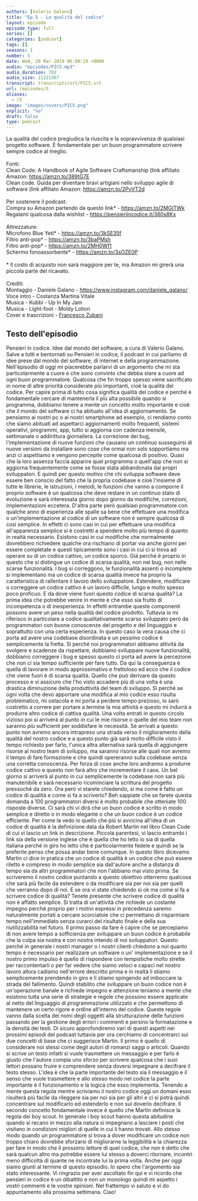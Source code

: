 ```yaml
---
authors: [Valerio Galano]
title: "Ep.5 - La qualità del codice"
layout: episode
episode_type: full
series: []
categories: [podcast]
tags: []
seasons: 1
number: 5
date: Wed, 20 Mar 2019 06:00:19 +0000
audio: "episodes/PIC5.mp3"
audio_duration: 702
audio_size: 11221367
transcript: transcripts/srt/PIC5.srt
url: /episodes/5
aliases: 
  - /5
image: "images/covers/PIC5.png"
explicit: "no"
draft: false
type: podcast
---
```

La qualità del codice pregiudica la riuscita e la sopravvivenza di qualsiasi progetto software. È fondamentale per un buon programmatore scrivere sempre codice al meglio.<br /><br />Fonti:<br />Clean Code: A Handbook of Agile Software Craftsmanship (link affiliato Amazon: <a href="https://amzn.to/389tG7E" rel="noopener">https://amzn.to/389tG7E</a><br />Clean code. Guida per diventare bravi artigiani nello sviluppo agile di software (link affiliato Amazon: <a href="https://amzn.to/2PvVT2d" rel="noopener">https://amzn.to/2PvVT2d</a>  <br /><br />Per sostenere il podcast:<br />Compra su Amazon partendo da questo link* - <a href="https://amzn.to/2MGITWk" rel="noopener">https://amzn.to/2MGITWk</a>  <br />Regalami qualcosa dalla wishlist - <a href="https://pensieriincodice.it/360s8Kx" rel="noopener">https://pensieriincodice.it/360s8Kx</a><br /><br />Attrezzature:<br />Microfono Blue Yeti* - <a href="https://amzn.to/3kSE35f" rel="noopener">https://amzn.to/3kSE35f</a>  <br />Filtro anti-pop* - <a href="https://amzn.to/3baPMsh" rel="noopener">https://amzn.to/3baPMsh</a>  <br />Filtro anti-pop* - <a href="https://amzn.to/2MH0Wf1" rel="noopener">https://amzn.to/2MH0Wf1</a>  <br />Schermo fonoassorbente* - <a href="https://amzn.to/3sOZE0P" rel="noopener">https://amzn.to/3sOZE0P</a>  <br /><br />* Il costo di acquisto non sarà maggiore per te, ma Amazon mi girerà una piccola parte del ricavato. <br /><br />Crediti:<br />Montaggio - Daniele Galano - <a href="https://www.instagram.com/daniele_galano/" rel="noopener">https://www.instagram.com/daniele_galano/</a> <br />Voce intro - Costanza Martina Vitale<br />Musica - Kubbi - Up In My Jam<br />Musica - Light-foot - Moldy Lotion<br />Cover e trascrizioni - <a href="https://it.linkedin.com/in/francesco-zubani-5957081a6" rel="noopener">Francesco Zubani</a>

<!-- more -->

## Testo dell'episodio

Pensieri in codice. Idee dal mondo del software, a cura di Valerio Galano.
Salve a tutti e bentornati su Pensieri in codice, il podcast in cui parliamo di idee
prese dal mondo del software, di internet e della programmazione. Nell'episodio di oggi
mi piacerebbe parlarvi di un argomento che mi sta particolarmente a cuore e che sono convinto
che debba stare a cuore ad ogni buon programmatore. Qualcosa che fin troppo spesso viene sacrificato
in nome di altre priorità considerate più importanti, cioè la qualità del codice.
Per capire prima di tutto cosa significa qualità del codice e perché è fondamentale cercare di
mantenerla il più alta possibile quando si programma, dobbiamo tenere a mente un concetto
molto importante e cioè che il mondo del software ci ha abituato all'idea di aggiornamento. Se
pensiamo ai nostri pc o ai nostri smartphone ad esempio, ci rendiamo conto che siamo abituati
ad aspettarci aggiornamenti molto frequenti, sistemi operativi, programmi, app, tutto si
aggiorna con cadenza mensile, settimanale o addirittura giornaliera. La correzione dei bug,
l'implementazione di nuove funzioni che causano un continuo susseguirsi di nuove versioni da
installare sono cose che ormai non solo sopportiamo ma anzi ci aspettiamo e vengono percepite come
qualcosa di positivo. Quasi che la loro assenza faccia apparire quel programma o quell'app che
non si aggiorna frequentemente come se fosse stata abbandonata dai propri sviluppatori. E
quindi per questo motivo che chi sviluppa software deve essere ben conscio del fatto che la propria
codebase e cioè l'insieme di tutte le librerie, le istruzioni, i metodi, le funzioni che vanno a
comporre il proprio software è un qualcosa che deve restare in un continuo stato di evoluzione
e sarà interessata giorno dopo giorno da modifiche, correzioni, implementazioni eccetera. D'altra
parte però qualsiasi programmatore con qualche anno di esperienza alle spalle sa bene che effettuare
una modifica o un'implementazione al codice di un software non è sempre qualcosa di così semplice.
In effetti ci sono casi in cui per effettuare una modifica all'apparenza semplice si è costretti
a spendere molto più tempo di quanto in realtà necessario. Esistono casi in cui modifiche che
normalmente dovrebbero richiedere qualche ora rischiano di portar via anche giorni per essere
completate e questi tipicamente sono i casi in cui ci si trova ad operare su di un codice cattivo,
un codice sporco. Già perché è proprio in questo che si distingue un codice di scarsa qualità, non
nei bug, non nelle scarse funzionalità. I bug si correggono, le funzionalità assenti o incomplete
si implementano ma un codice di scarsa qualità invece ha proprio la caratteristica di rallentare
il lavoro dello sviluppatore. Estendere, modificare o correggere un codice cattivo è un lavoro difficile,
lungo e molto spesso poco proficuo. E da dove viene fuori questo codice di scarsa qualità?
La prima idea che potrebbe venire in mente è che esso sia frutto di incompetenza o di inesperienza.
In effetti entrambe queste componenti possono avere un peso nella qualità del codice prodotto.
Tuttavia io mi riferisco in particolare a codice qualitativamente scarso sviluppato però da
programmatori con buone conoscenze del progetto e del linguaggio e soprattutto con una certa
esperienza. In questo caso la vera causa che ci porta ad avere una codebase disordinata e un
pessimo codice è semplicemente la fretta. Sì perché noi programmatori abbiamo attività da
svolgere e scadenze da rispettare, dobbiamo sviluppare nuove funzionalità, dobbiamo
correggere i bug e spesso questo ci porta ad avere la percezione che non ci sia tempo
sufficiente per fare tutto. Da qui la conseguenza è quella di lavorare in modo approssimativo e
frettoloso ed ecco che il codice che viene fuori è di scarsa qualità. Quello che può derivare da
questo processo e vi assicuro che l'ho visto accadere più di una volta è una drastica diminuzione
della produttività del team di sviluppo. Sì perché se ogni volta che devo apportare una
modifica al mio codice esso risulta problematico, mi ostacola e mi porta a perdere tempo prezioso,
io sarò costretto a correre per portare a termine la mia attività e questo mi indurrà a produrre
altro codice di cattiva qualità. Una volta entrati in questo circolo vizioso poi si arriverà al punto
in cui le mie risorse o quelle del mio team non saranno più sufficienti per soddisfare le
necessità. Se arrivati a questo punto non avremo ancora intrapreso una strada verso il miglioramento
della qualità del nostro codice e a questo punto già sarà molto difficile visto il tempo richiesto
per farlo, l'unica altra alternativa sarà quella di aggiungere risorse al nostro team di sviluppo,
ma saranno risorse alle quali non avremo il tempo di fare formazione e che quindi opereranno
sulla codebase senza una corretta conoscenza. Per forza di cose anche loro andranno a produrre
codice cattivo e questo non farà altro che incrementare il caos. Un bel giorno si arriverà
al punto in cui semplicemente la codebase non sarà più manutenibile e sarà necessario ricominciare la
scrittura del progetto pressoché da zero. Ora però vi starete chiedendo, sì ma come è fatto un
codice di qualità e come si fa a scriverlo? Beh sappiate che se farete questa domanda a 100
programmatori diversi è molto probabile che otteniate 100 risposte diverse. Ci sarà chi vi
dirà che un buon codice è scritto in modo semplice e diretto o in modo elegante o che un buon codice
è un codice efficiente. Per come la vedo io quello che più si avvicina all'idea di un codice di
qualità è la definizione data da Robert Martin nel libro Clean Code di cui vi lascio un link in
descrizione. Piccola parentesi, vi lascio entrambi i link sia della versione inglese che è quella che
ho letto io sia di quella italiana perché in giro ho letto che è particolarmente fedele e quindi se
la preferite penso che possa andar bene comunque. In questo libro dicevamo Martin ci dice in pratica
che un codice di qualità è un codice che può essere riletto e compreso in modo semplice sia
dall'autore anche a distanza di tempo sia da altri programmatori che non l'abbiano mai visto prima.
Se scriveremo il nostro codice puntando a questo obiettivo otterremo qualcosa che sarà più facile
da estendere o da modificare sia per noi sia per quelli che verranno dopo di noi. E se ora vi
state chiedendo sì ok ma come si fa a scrivere codice di qualità? Tenete presente che scrivere
codice di qualità non è affatto semplice. Si tratta di un'attività che richiede un costante
impegno perché proprio per i motivi espressi in precedenza saremo naturalmente portati a
cercare scorciatoie che ci permettano di risparmiare tempo nell'immediato senza curarci
del risultato finale e della sua riutilizzabilità nel futuro. Il primo passo da fare è capire che
se percepiamo di non avere tempo a sofficienza per sviluppare un buon codice è probabile che la colpa
sia nostra e con nostra intendo di noi sviluppatori. Questo perché in generale i nostri manager o i
nostri clienti chiedono a noi quanto tempo è necessario per realizzare un software o un'
implementazione e se il nostro primo impulso è quello di rispondere con tempistiche molto strette
per raccontentarli o per far vedere che siamo veloci e capaci nel nostro lavoro allora cadiamo
nell'errore descritto prima e in realtà li stiamo semplicemente prendendo in giro e li stiamo
spingendo ad imboccare la strada del fallimento. Quindi stabilito che sviluppare un buon codice
non è un'operazione banale e richiede impegno e attenzione teniamo a mente che esistono tutta
una serie di strategie e regole che possono essere applicate al netto del linguaggio di
programmazione utilizzato e che permettono di mantenere un certo rigore e ordine all'interno
del codice. Queste regole vanno dalla scelta dei nomi degli oggetti alla strutturazione delle
funzioni passando per la gestione degli errori i commenti e persino la formatazione e la densità
dei testi. Di sicuro approfondiremo vari di questi aspetti nei prossimi episodi del podcast tuttavia
per ora cerchiamo di concentrarci sui due concetti di base che ci suggerisce Martin. Il primo è
quello di considerare noi stessi come degli autori di romanzi saggi o articoli. Quando si
scrive un testo infatti si vuole trasmettere un messaggio e per farlo è giusto che l'autore
compia uno sforzo per scrivere qualcosa che i suoi lettori possano fruire e comprendere senza
doversi impegnare a decifrare il testo stesso. L'idea è che la parte importante del testo sia
il messaggio e il senso che vuole trasmettere e allo stesso modo nel codice la parte importante
è il funzionamento e la logica che esso implementa. Tenendo a mente questa regola mentre scriviamo il
nostro codice oggi un domani esso risulterà più facile da rileggere sia per noi sia per gli altri
e ci si potrà quindi concentrare sul modificarlo ed estenderlo e non sul doverlo decifrare. Il
secondo concetto fondamentale invece è quello che Martin definisce la regola dei boy scout. In
generale i boy scout hanno questa abitudine quando si recano in mezzo alla natura si impegnano a
lasciare i posti che visitano in condizioni migliori di quelle in cui li hanno trovati. Allo
stesso modo quando un programmatore si trova a dover modificare un codice non troppo chiaro
dovrebbe sforzarsi di migliorarne la leggibilità e la chiarezza per fare in modo che il prossimo
lettore di quel codice, che non è detto che sarà qualcun altro ma potrebbe essere lui stesso a
doverci ritornare, incontri meno difficoltà di quante ne incontrate lui la prima volta.
Anche per oggi siamo giunti al termine di questo episodio. Io spero che l'argomento sia stato
interessante. Vi ringrazio per aver ascoltato fin qui e vi ricordo che pensieri in codice è un
dibattito e non un monologo quindi mi aspetto i vostri commenti e le vostre opinioni. Nel
frattempo vi saluto e vi do appuntamento alla prossima settimana. Ciao!

